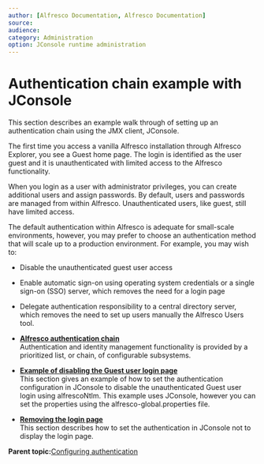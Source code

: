 ```yaml
---
author: [Alfresco Documentation, Alfresco Documentation]
source: 
audience: 
category: Administration
option: JConsole runtime administration
---
```


# Authentication chain example with JConsole

This section describes an example walk through of setting up an authentication chain using the JMX client, JConsole.

The first time you access a vanilla Alfresco installation through Alfresco Explorer, you see a Guest home page. The login is identified as the user guest and it is unauthenticated with limited access to the Alfresco functionality.

When you login as a user with administrator privileges, you can create additional users and assign passwords. By default, users and passwords are managed from within Alfresco. Unauthenticated users, like guest, still have limited access.

The default authentication within Alfresco is adequate for small-scale environments, however, you may prefer to choose an authentication method that will scale up to a production environment. For example, you may wish to:

-   Disable the unauthenticated guest user access
-   Enable automatic sign-on using operating system credentials or a single sign-on \(SSO\) server, which removes the need for a login page
-   Delegate authentication responsibility to a central directory server, which removes the need to set up users manually the Alfresco Users tool.

-   **[Alfresco authentication chain](../concepts/auth-jconsole-chain.md)**  
Authentication and identity management functionality is provided by a prioritized list, or chain, of configurable subsystems.
-   **[Example of disabling the Guest user login page](../tasks/auth-jconsole-guest.md)**  
This section gives an example of how to set the authentication configuration in JConsole to disable the unauthenticated Guest user login using alfrescoNtlm. This example uses JConsole, however you can set the properties using the alfresco-global.properties file.
-   **[Removing the login page](../tasks/auth-jconsolenopage.md)**  
This section describes how to set the authentication in JConsole not to display the login page.

**Parent topic:**[Configuring authentication](../concepts/auth-config-examples.md)

